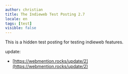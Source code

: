 ```yaml
---
author: christian
title: The Indieweb Test Posting 2.7
locale: en
tags: [test]
visible: false
---
```


This is a hidden test posting for testing indieweb features.

update:

- [https://webmention.rocks/update/2](https://webmention.rocks/update/2)
